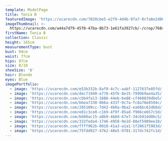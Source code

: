 ```yaml
---
template: ModelPage
title: Tonia B
featuredImage: 'https://ucarecdn.com/7020cbe5-e2f9-4d4b-97a7-0cfa8e2d063a/-/preview/'
imageThumbnail: >-
  https://ucarecdn.com/a44a7d79-45f8-47ba-8b73-1e61fa3927cb/-/crop/768x1091/1411,84/-/preview/
firstName: Tonia B
collection: Classic
height: 165cm
measurementType: bust
bust: 94cm
waist: 77cm
hips: 97cm
size: 8/10
shoeSize: '6'
hair: Blonde
eyes: Blue
imagePortfolio:
  - image: 'https://ucarecdn.com/e53b332b-8af0-4c7c-aabf-1127637e05fd/'
  - image: 'https://ucarecdn.com/dec71940-e778-45fb-8e15-7999b9ae4a35/'
  - image: 'https://ucarecdn.com/cbb4fa13-1686-44eb-be88-cf460839d6e5/'
  - image: 'https://ucarecdn.com/b6ea7330-866a-433f-9c7a-fc8a70e8594c/'
  - image: 'https://ucarecdn.com/285109cc-7d42-4b0a-9ba2-ea68bc62d66d/'
  - image: 'https://ucarecdn.com/e81c3ce0-c1b9-4f9f-85ad-f966ce657c5d/'
  - image: 'https://ucarecdn.com/b680ac15-a0b9-4b8d-b7e7-34cb91dd0bc5/'
  - image: 'https://ucarecdn.com/333feda4-1746-4958-9e2d-88ef5989ee18/'
  - image: 'https://ucarecdn.com/ffff962b-0018-41a3-a1a1-1f2861f5983d/'
  - image: 'https://ucarecdn.com/75fdd927-47b2-48e5-9701-317dc742fc1d/'
---
```


